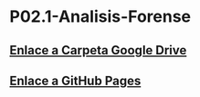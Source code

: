 # P02.1-Analisis-Forense

## [Enlace a Carpeta Google Drive](https://drive.google.com/drive/folders/1zPy2OyZY_nypuhcH-o6UqHmjm-z8PcyY?usp=drive_link)

## [Enlace a GitHub Pages](https://alvarocarofdez.github.io/P02.1-Analisis-Forense/#0)